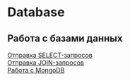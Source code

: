 # Database  
## Работа с базами данных  
[Отправка SELECT-запросов](https://docs.google.com/spreadsheets/d/16p2rIrbsfE5DLiYu1Xm-AGFOgIBiU2cjOvDvKjRwdCc/edit?gid=0#gid=0)  
[Отправка JOIN-запросов](https://docs.google.com/spreadsheets/d/1_hxu06WaOM7VvC9L1W1ePsRD8xGr6DdZ6SPfDNAxYQo/edit?gid=0#gid=0)  
[Работа с MongoDB](https://docs.google.com/spreadsheets/d/1_hxu06WaOM7VvC9L1W1ePsRD8xGr6DdZ6SPfDNAxYQo/edit?gid=0#gid=0)
